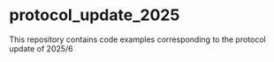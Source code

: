 # protocol_update_2025
This repository contains code examples corresponding to the protocol update of 2025/6
